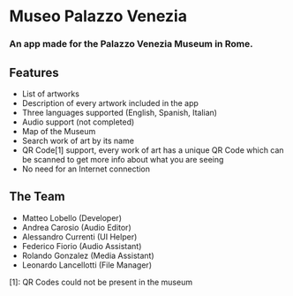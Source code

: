 # Museo Palazzo Venezia

### An app made for the Palazzo Venezia Museum in Rome.

## Features
- List of artworks
- Description of every artwork included in the app
- Three languages supported (English, Spanish, Italian)
- Audio support (not completed)
- Map of the Museum
- Search work of art by its name
- QR Code[1] support, every work of art has a unique QR Code which can be scanned to get more info about what you are seeing
- No need for an Internet connection

## The Team
- Matteo Lobello (Developer)
- Andrea Carosio (Audio Editor)
- Alessandro Currenti (UI Helper)
- Federico Fiorio (Audio Assistant)
- Rolando Gonzalez (Media Assistant)
- Leonardo Lancellotti (File Manager)

[1]: QR Codes could not be present in the museum
